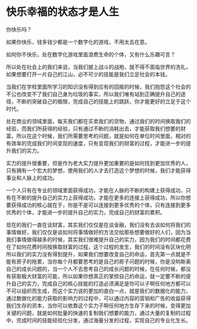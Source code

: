 # 快乐幸福的状态才是人生

你快乐吗？

如果你快乐，钱多钱少都是一个数字化的游戏，不用太去在意。

如何你不快乐，处在数字化游戏里面浪费生命的个体，又有什么乐趣可言？

所以处在社会上的我们来说，当我们披上战斗的战袍，就不得不面临世界的洗礼，如果想要打开一片自己的江山，必不可少的技能是我们立足社会的本钱。

当我们在学校里面所学习的知识没有得到应有的回报的时候，我们抱怨这个社会的不公也改变不了我们自己身为垃圾的事实，所以我们唯有站到正确提升自己的途径，不断的突破自己的极限，完成自己的技能上的跳跃，你才能更好的立足于这个时代。

处在商业的领域里面，每天我们都在买卖我们的货物，通过我们的时间换取我们的经验，而我们所获得的经验，只有通过不断的消耗出去，才能获取我们想要的财富。所以在这个时候，我们所需要思考的问题，就是如何在单位时间里面，相对的有效率的完成我们时间变现的速度，只有变现我们的财富的过程，才能进一步的提升我们的实力。

实力的提升很重要，但是作为老大实力提升更加重要的是如何找到更加优秀的人，只有拥有一个宏大的梦想，使用我们的人才去打造这个梦想的时候，我们才能获得事业和人脉上的成功。

一个人只有在专业的领域里面获得成功，才能在人脉的不断的构建上获得成功，只有在不断的提升自己的实力上获得成功，才能在更多的连接上获得成功，所以你想要获得成功的核心就在于，你是不是可以连接到更多优秀的个体，只有连接到更多优秀的个体，才能进一步的提升自己的实力，完成自己的财富的累积。

现在的我们一直在谈财富，其实我们仅仅是在谈金融，我们没有去谈如何将我们的事情做好，我们仅仅是谈如何将事情做好的方法交给那些想要做好的人们，因为当我们事情做得越多的时候，其实我们很难提升自己的实力，因为我们的时间都花费在了如何花费时间按换取财富的过程，这个过程的发生，我们的时间没有区块化明所以我们的实力没有得到提升，如果我们想要改变自己的命运，首先第一点就是不能有房子的拖累，当你每个月都要思考的是自己的房子问题的时候，你是没哟斯奥自己的成长问题的，当一个人不去思考自己的成长问题的时候，在任何时候，都没有获取极大财富的可能，所以如果你想真正的掌控自己的命运，就一定要不断的提升自己的实力，完成自己的核心技能的打造必须满足是你可以子啊任何地方都可以不可以组织而生成，而这个实力说的更加的直白一点，就是我们的数据化的能力，通过数据化的能力获取的影响力的过程中，可以通过内容的营销和广告的收益获得我们生存的资本，当你可以依靠这个实力子啊任何地方生存下来的时候，变得更加关键的问题，就是如何批量的快速的复制我们想要的能力，通过大量的复制的过程中，完成时间的技能经验化分发，通过海量分发的过程，实现自己的专业化生长。
